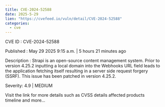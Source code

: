 ```yaml
---
title: CVE-2024-52588
date: 2025-5-29
lien: "https://cvefeed.io/vuln/detail/CVE-2024-52588"
categories:
  - cve
---
```


CVE ID : CVE-2024-52588

Published :  May 29
2025
9:15 a.m. | 5 hours
21 minutes ago

Description : Strapi is an open-source content management system. Prior to version 4.25.2
inputting a local domain into the Webhooks URL field leads to the application fetching itself
resulting in a server side request forgery (SSRF). This issue has been patched in version 4.25.2.

Severity: 4.9 | MEDIUM

Visit the link for more details
such as CVSS details
affected products
timeline
and more...
